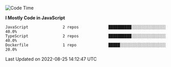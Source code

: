 <!--START_SECTION:waka-->
![Code Time](http://img.shields.io/badge/Code%20Time-1%20hr%2011%20mins-blue)

**I Mostly Code in JavaScript** 

```text
JavaScript               2 repos             ██████████░░░░░░░░░░░░░░░   40.0% 
TypeScript               2 repos             ██████████░░░░░░░░░░░░░░░   40.0% 
Dockerfile               1 repo              █████░░░░░░░░░░░░░░░░░░░░   20.0%

```



 Last Updated on 2022-08-25 14:12:47 UTC
<!--END_SECTION:waka-->
